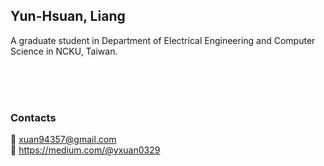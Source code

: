 ## Yun-Hsuan, Liang
A graduate student in Department of Electrical Engineering and Computer Science in NCKU, Taiwan.

<br><br><br>
###  Contacts
📧 xuan94357@gmail.com <br>
:memo: https://medium.com/@yxuan0329
